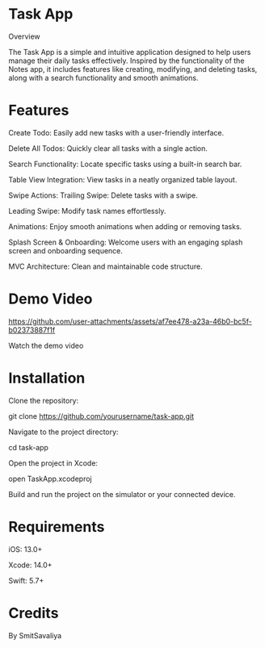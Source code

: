 # Task App

Overview

The Task App is a simple and intuitive application designed to help users manage their daily tasks effectively. Inspired by the functionality of the Notes app, it includes features like creating, modifying, and deleting tasks, along with a search functionality and smooth animations.

# Features

Create Todo: Easily add new tasks with a user-friendly interface.

Delete All Todos: Quickly clear all tasks with a single action.

Search Functionality: Locate specific tasks using a built-in search bar.

Table View Integration: View tasks in a neatly organized table layout.

Swipe Actions: Trailing Swipe: Delete tasks with a swipe.

Leading Swipe: Modify task names effortlessly.

Animations: Enjoy smooth animations when adding or removing tasks.

Splash Screen & Onboarding: Welcome users with an engaging splash screen and onboarding sequence.

MVC Architecture: Clean and maintainable code structure.

# Demo Video

https://github.com/user-attachments/assets/af7ee478-a23a-46b0-bc5f-b02373887f1f

Watch the demo video

# Installation

Clone the repository:

git clone https://github.com/yourusername/task-app.git

Navigate to the project directory:

cd task-app

Open the project in Xcode:

open TaskApp.xcodeproj

Build and run the project on the simulator or your connected device.

# Requirements

iOS: 13.0+

Xcode: 14.0+

Swift: 5.7+

# Credits

By SmitSavaliya

